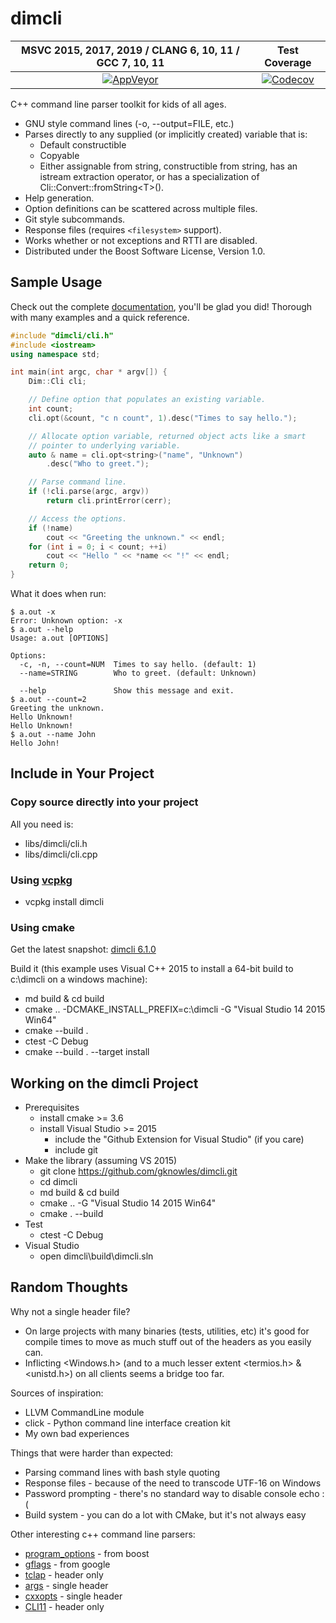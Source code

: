 ﻿<!--
Copyright Glen Knowles 2016 - 2021.
Distributed under the Boost Software License, Version 1.0.
-->

# dimcli

| MSVC 2015, 2017, 2019 / CLANG 6, 10, 11 / GCC 7, 10, 11 | Test Coverage |
| :-----------------------------------------------------: | :-----------: |
| [![AppVeyor][av-image]][av-link] | [![Codecov][cc-image]][cc-link] |

[av-image]: https://ci.appveyor.com/api/projects/status/02i9uq9asqlb6opy/branch/master?svg=true "AppVeyor"
[av-link]: https://ci.appveyor.com/project/gknowles/dimcli/branch/master
[cc-image]: https://codecov.io/gh/gknowles/dimcli/branch/master/graph/badge.svg "Codecov"
[cc-link]: https://codecov.io/gh/gknowles/dimcli

C++ command line parser toolkit for kids of all ages.

- GNU style command lines (-o, --output=FILE, etc.)
- Parses directly to any supplied (or implicitly created) variable that is:
  - Default constructible
  - Copyable
  - Either assignable from string, constructible from string, has an istream
    extraction operator, or has a specialization of
    Cli&#58;:Convert::fromString&lt;T>().
- Help generation.
- Option definitions can be scattered across multiple files.
- Git style subcommands.
- Response files (requires `<filesystem>` support).
- Works whether or not exceptions and RTTI are disabled.
- Distributed under the Boost Software License, Version 1.0.

## Sample Usage

Check out the complete [documentation](https://gknowles.github.io/dimcli/),
you'll be glad you did! Thorough with many examples and a quick reference.

~~~ C++
#include "dimcli/cli.h"
#include <iostream>
using namespace std;

int main(int argc, char * argv[]) {
    Dim::Cli cli;

    // Define option that populates an existing variable.
    int count;
    cli.opt(&count, "c n count", 1).desc("Times to say hello.");

    // Allocate option variable, returned object acts like a smart
    // pointer to underlying variable.
    auto & name = cli.opt<string>("name", "Unknown")
        .desc("Who to greet.");

    // Parse command line.
    if (!cli.parse(argc, argv))
        return cli.printError(cerr);

    // Access the options.
    if (!name)
        cout << "Greeting the unknown." << endl;
    for (int i = 0; i < count; ++i)
        cout << "Hello " << *name << "!" << endl;
    return 0;
}
~~~

What it does when run:

~~~ console
$ a.out -x
Error: Unknown option: -x
$ a.out --help
Usage: a.out [OPTIONS]

Options:
  -c, -n, --count=NUM  Times to say hello. (default: 1)
  --name=STRING        Who to greet. (default: Unknown)

  --help               Show this message and exit.
$ a.out --count=2
Greeting the unknown.
Hello Unknown!
Hello Unknown!
$ a.out --name John
Hello John!
~~~

## Include in Your Project
### Copy source directly into your project
All you need is:
- libs/dimcli/cli.h
- libs/dimcli/cli.cpp

### Using [vcpkg](https://github.com/Microsoft/vcpkg)
- vcpkg install dimcli

### Using cmake
Get the latest snapshot:
[dimcli 6.1.0](https://github.com/gknowles/dimcli/archive/v6.1.0.zip)

Build it (this example uses Visual C++ 2015 to install a 64-bit build to
c:\dimcli on a windows machine):
- md build & cd build
- cmake .. -DCMAKE_INSTALL_PREFIX=c:\dimcli -G "Visual Studio 14 2015 Win64"
- cmake --build .
- ctest -C Debug
- cmake --build . --target install

## Working on the dimcli Project
- Prerequisites
  - install cmake >= 3.6
  - install Visual Studio >= 2015
    - include the "Github Extension for Visual Studio" (if you care)
    - include git
- Make the library (assuming VS 2015)
  - git clone https://github.com/gknowles/dimcli.git
  - cd dimcli
  - md build & cd build
  - cmake .. -G "Visual Studio 14 2015 Win64"
  - cmake . --build
- Test
  - ctest -C Debug
- Visual Studio
  - open dimcli\build\dimcli.sln

## Random Thoughts
Why not a single header file?

- On large projects with many binaries (tests, utilities, etc) it's good for
  compile times to move as much stuff out of the headers as you easily can.
- Inflicting <Windows.h> (and to a much lesser extent <termios.h> & <unistd.h>)
  on all clients seems a bridge too far.

Sources of inspiration:

- LLVM CommandLine module
- click - Python command line interface creation kit
- My own bad experiences

Things that were harder than expected:

- Parsing command lines with bash style quoting
- Response files - because of the need to transcode UTF-16 on Windows
- Password prompting - there's no standard way to disable console echo :(
- Build system - you can do a lot with CMake, but it's not always easy

Other interesting c++ command line parsers:

- [program_options](http://www.boost.org/doc/libs/release/libs/program_options/)
  \- from boost
- [gflags](https://gflags.github.io/gflags/) - from google
- [tclap](http://tclap.sourceforge.net) - header only
- [args](https://github.com/Taywee/args) - single header
- [cxxopts](https://github.com/jarro2783/cxxopts) - single header
- [CLI11](https://github.com/CLIUtils/CLI11) - header only
